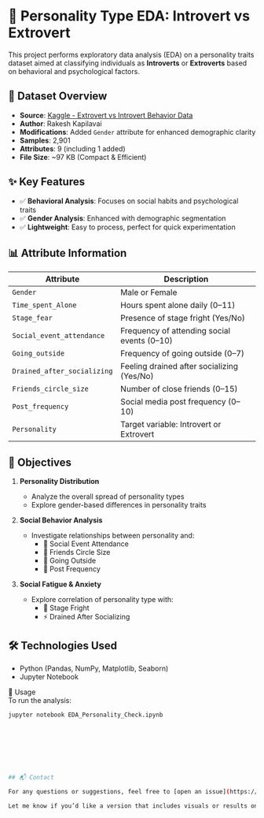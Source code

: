 # 🧠 Personality Type EDA: Introvert vs Extrovert

This project performs exploratory data analysis (EDA) on a personality traits dataset aimed at classifying individuals as **Introverts** or **Extroverts** based on behavioral and psychological factors.

## 📂 Dataset Overview

- **Source**: [Kaggle - Extrovert vs Introvert Behavior Data](https://www.kaggle.com/datasets/rakeshkapilavai/extrovert-vs-introvert-behavior-data)  
- **Author**: Rakesh Kapilavai  
- **Modifications**: Added `Gender` attribute for enhanced demographic clarity  
- **Samples**: 2,901  
- **Attributes**: 9 (including 1 added)  
- **File Size**: ~97 KB (Compact & Efficient)

## ✨ Key Features

- ✅ **Behavioral Analysis**: Focuses on social habits and psychological traits  
- ✅ **Gender Analysis**: Enhanced with demographic segmentation  
- ✅ **Lightweight**: Easy to process, perfect for quick experimentation  

## 📊 Attribute Information

| Attribute                    | Description                                                |
|-----------------------------|------------------------------------------------------------|
| `Gender`                    | Male or Female                                             |
| `Time_spent_Alone`          | Hours spent alone daily (0–11)                             |
| `Stage_fear`                | Presence of stage fright (Yes/No)                          |
| `Social_event_attendance`   | Frequency of attending social events (0–10)                |
| `Going_outside`             | Frequency of going outside (0–7)                           |
| `Drained_after_socializing` | Feeling drained after socializing (Yes/No)                 |
| `Friends_circle_size`       | Number of close friends (0–15)                             |
| `Post_frequency`            | Social media post frequency (0–10)                         |
| `Personality`               | Target variable: Introvert or Extrovert                    |

## 🎯 Objectives

1. **Personality Distribution**  
   - Analyze the overall spread of personality types  
   - Explore gender-based differences in personality traits  

2. **Social Behavior Analysis**  
   - Investigate relationships between personality and:
     - 🎉 Social Event Attendance  
     - 👯 Friends Circle Size  
     - 🌳 Going Outside  
     - 📱 Post Frequency  

3. **Social Fatigue & Anxiety**  
   - Explore correlation of personality type with:
     - 🎤 Stage Fright  
     - ⚡ Drained After Socializing  

## 🛠️ Technologies Used

- Python (Pandas, NumPy, Matplotlib, Seaborn)
- Jupyter Notebook

📌 Usage  
To run the analysis:

```bash
jupyter notebook EDA_Personality_Check.ipynb








## 📬 Contact

For any questions or suggestions, feel free to [open an issue](https://github.com/Praagya007/Personality_Dataset_EDA/issues) or reach out directly!

Let me know if you’d like a version that includes visuals or results once the notebook has been fully run.


